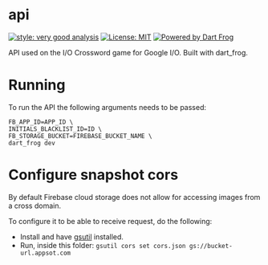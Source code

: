 # api

[![style: very good analysis][very_good_analysis_badge]][very_good_analysis_link]
[![License: MIT][license_badge]][license_link]
[![Powered by Dart Frog](https://img.shields.io/endpoint?url=https://tinyurl.com/dartfrog-badge)](https://dartfrog.vgv.dev)

API used on the I/O Crossword game for Google I/O.
Built with dart_frog.

# Running

To run the API the following arguments needs to be passed:

```
FB_APP_ID=APP_ID \
INITIALS_BLACKLIST_ID=ID \
FB_STORAGE_BUCKET=FIREBASE_BUCKET_NAME \
dart_frog dev
```

# Configure snapshot cors

By default Firebase cloud storage does not allow for accessing images from a cross domain.

To configure it to be able to receive request, do the following:

 - Install and have [gsutil](https://cloud.google.com/storage/docs/gsutil_install) installed.
 - Run, inside this folder: `gsutil cors set cors.json gs://bucket-url.appsot.com`

[license_badge]: https://img.shields.io/badge/license-MIT-blue.svg
[license_link]: https://opensource.org/licenses/MIT
[very_good_analysis_badge]: https://img.shields.io/badge/style-very_good_analysis-B22C89.svg
[very_good_analysis_link]: https://pub.dev/packages/very_good_analysis

